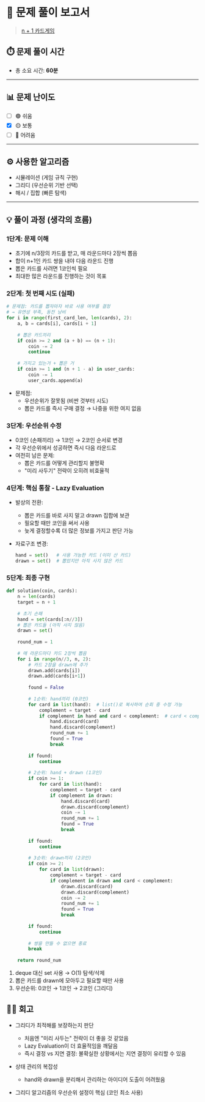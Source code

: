 # 📝 문제 풀이 보고서 
> [n + 1 카드게임](https://school.programmers.co.kr/learn/courses/30/lessons/258707)

## ⏱️ 문제 풀이 시간
- 총 소요 시간: **60분**

---

## 📊 문제 난이도
- [ ] 🟢 쉬움
- [x] 🟡 보통
- [ ] 🔴 어려움

---

## ⚙️ 사용한 알고리즘
- 시뮬레이션 (게임 규칙 구현)
- 그리디 (우선순위 기반 선택)
- 해시 / 집합 (빠른 탐색)

---

## 💡 풀이 과정 (생각의 흐름)
### 1단계: 문제 이해

- 초기에 n/3장의 카드를 받고, 매 라운드마다 2장씩 뽑음
- 합이 n+1인 카드 쌍을 내야 다음 라운드 진행
- 뽑은 카드를 사려면 1코인씩 필요
- 최대한 많은 라운드를 진행하는 것이 목표

### 2단계: 첫 번째 시도 (실패)
```python
# 문제점: 카드를 뽑자마자 바로 사용 여부를 결정
# → 유연성 부족, 동전 낭비
for i in range(first_card_len, len(cards), 2):
    a, b = cards[i], cards[i + 1]
    
    # 뽑은 카드끼리
    if coin >= 2 and (a + b) == (n + 1):
        coin -= 2
        continue
    
    # 가지고 있는거 + 뽑은 거 
    if coin >= 1 and (n + 1 - a) in user_cards:
        coin -= 1
        user_cards.append(a)
```
- 문제점:
    - 우선순위가 잘못됨 (비싼 것부터 시도)
    - 뽑은 카드를 즉시 구매 결정 → 나중을 위한 여지 없음

### 3단계: 우선순위 수정
- 0코인 (손패끼리) → 1코인 → 2코인 순서로 변경
- 각 우선순위에서 성공하면 즉시 다음 라운드로
- 여전히 남은 문제:
    - 뽑은 카드를 어떻게 관리할지 불명확
    - "미리 사두기" 전략이 오히려 비효율적

### 4단계: 핵심 통찰 - Lazy Evaluation
- 발상의 전환:
    - 뽑은 카드를 바로 사지 말고 drawn 집합에 보관
    - 필요할 때만 코인을 써서 사용
    - 늦게 결정할수록 더 많은 정보를 가지고 판단 가능

- 자료구조 변경:
    ```python
    hand = set()   # 사용 가능한 카드 (이미 산 카드)
    drawn = set()  # 뽑았지만 아직 사지 않은 카드
    ```

### 5단계: 최종 구현
```python
def solution(coin, cards):
    n = len(cards)
    target = n + 1
    
    # 초기 손패
    hand = set(cards[:n//3])
    # 뽑은 카드들 (아직 사지 않음)
    drawn = set()
    
    round_num = 1
    
    # 매 라운드마다 카드 2장씩 뽑음
    for i in range(n//3, n, 2):
        # 카드 2장을 drawn에 추가
        drawn.add(cards[i])
        drawn.add(cards[i+1])
        
        found = False
        
        # 1순위: hand끼리 (0코인)
        for card in list(hand):  # list()로 복사하여 순회 중 수정 가능
            complement = target - card
            if complement in hand and card < complement:  # card < complement로 중복 방지
                hand.discard(card)
                hand.discard(complement)
                round_num += 1
                found = True
                break
        
        if found:
            continue
        
        # 2순위: hand + drawn (1코인)
        if coin >= 1:
            for card in list(hand):
                complement = target - card
                if complement in drawn:
                    hand.discard(card)
                    drawn.discard(complement)
                    coin -= 1
                    round_num += 1
                    found = True
                    break
        
        if found:
            continue
        
        # 3순위: drawn끼리 (2코인)
        if coin >= 2:
            for card in list(drawn):
                complement = target - card
                if complement in drawn and card < complement:
                    drawn.discard(card)
                    drawn.discard(complement)
                    coin -= 2
                    round_num += 1
                    found = True
                    break
        
        if found:
            continue
        
        # 쌍을 만들 수 없으면 종료
        break
    
    return round_num
```
1. deque 대신 set 사용 → O(1) 탐색/삭제
2. 뽑은 카드를 drawn에 모아두고 필요할 때만 사용
3. 우선순위: 0코인 → 1코인 → 2코인 (그리디)

## 💁🏻 회고
- 그리디가 최적해를 보장하는지 판단
    - 처음엔 "미리 사두는" 전략이 더 좋을 것 같았음
    - Lazy Evaluation이 더 효율적임을 깨달음
    - 즉시 결정 vs 지연 결정: 불확실한 상황에서는 지연 결정이 유리할 수 있음

- 상태 관리의 복잡성
    - hand와 drawn을 분리해서 관리하는 아이디어 도출이 어려웠음

- 그리디 알고리즘의 우선순위 설정이 핵심 (코인 최소 사용)